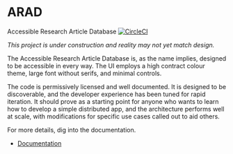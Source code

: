 # ARAD
Accessible Research Article Database
[![CircleCI](https://dl.circleci.com/status-badge/img/gh/jasoncolburne/arad/tree/main.svg?style=svg)](https://dl.circleci.com/status-badge/redirect/gh/jasoncolburne/arad/tree/main)

*This project is under construction and reality may not yet match design.*

The Accessible Research Article Database is, as the name implies, designed to be accessible in every way. The UI employs
a high contract colour theme, large font without serifs, and minimal controls.

The code is permissively licensed and well documented. It is designed to be discoverable, and the developer experience
has been tuned for rapid iteration. It should prove as a starting point for anyone who wants to learn how to develop a
simple distributed app, and the architecture performs well at scale, with modifications for specific use cases called
out to aid others.

For more details, dig into the documentation.

- [Documentation](./documentation/README.md)
